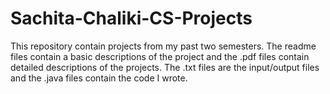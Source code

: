 # Sachita-Chaliki-CS-Projects

This repository contain projects from my past two semesters. The readme files contain a basic descriptions of the project and the .pdf files contain detailed descriptions of the projects. The .txt files are the input/output files and the .java files contain the code I wrote. 
